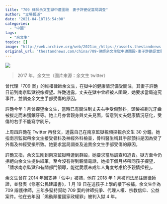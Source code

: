 ```yaml
---
title: "709 律師余文生獄中遭圍毆　妻子許艷促當局調查"
author: "立場報道"
date: "2021-04-18T16:54:00"
categories:
  - "中國"
tags:
  - "余文生"
topics: []
image: "http://web.archive.org/web/2021im_/https://assets.thestandnews.com/media/photos/DHWJ9tMUAAA1ge5_prrrJ_D15LUUz.jpg"
original_url: "thestandnews.com/china/709-律師余文生獄中遭圍毆-妻子許艷促當局調查"
---
```

![](http://web.archive.org/web/2021im_/https://assets.thestandnews.com/media/photos/DHWJ9tMUAAA1ge5_prrrJ_D15LUUz.jpg)
> 2017 年，余文生（圖片來源：余文生 twitter）

曾代理「709 案」的維權律師余文生，在獄中的健康情況備受關注，其妻子許艷日前到南京監獄視像探望。許艷透露，丈夫在獄中曾經被人圍毆，她要求當局追究事件，並調查余文生手部受傷的原因。

許艷今年 1 月曾探望余文生，當時已有關注到丈夫右手受傷顫抖，頭髮被剃光牙齒被拔走而未獲鑲牙等。她上月亦曾親身與丈夫見面，留意到丈夫健康情況惡化，受傷的右手不能寫字刷牙。

上周四許艷在 Twitter 再發文，透露自己在南京監獄視頻探視余文生 30 分鐘。她指南京監獄帶余文生接受骨科及神經外科檢查，骨科醫生稱其手部顫抖是因為受了外傷及神經受損所致。她要求當局調查及追責余文生手部受傷的原因。

許艷又指，余文生剛到南京監獄時遭到群毆，她要求當局調查和追責。獄方至今仍拒絕向余文生提供紙筆，至今沒有得到親情電話，她指下個月將帶同孩子探望，「請求南京監獄和有關部門領導，能從愛護未成年人角度考慮給予親情探視」。

余文生曾在 2014 年因支持「佔中」被捕，他在 2018 年 1 月被司法局註銷律師證，並發表《修憲公民建議書》，1 月 19 日在送孩子上學的樓下被捕。余文生作為 709 辯護律師，三年多堅持幫助 709 案的律師抗爭、代理人權、宗教信仰、公益案件。他在去年因「煽動顛覆國家政權罪」被判入獄 4 年。